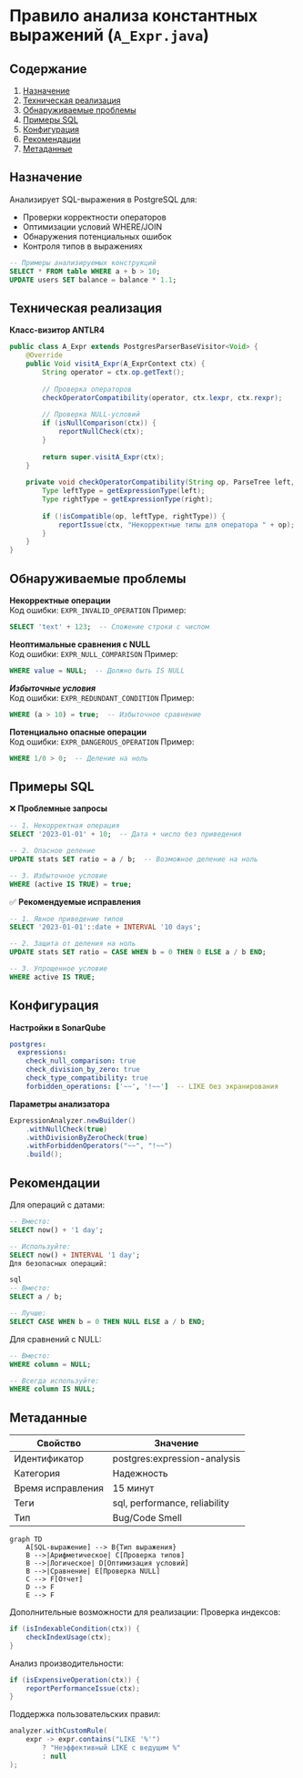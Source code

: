 # Правило анализа константных выражений (`A_Expr.java`)

## Содержание
1. [Назначение](#назначение_A_Expr)
2. [Техническая реализация](#техническая-реализация_A_Expr)
3. [Обнаруживаемые проблемы](#обнаруживаемые-проблемы_A_Expr)
4. [Примеры SQL](#примеры-sql_A_Expr)
5. [Конфигурация](#конфигурация_A_Expr)
6. [Рекомендации](#рекомендации_A_Expr)
7. [Метаданные](#метаданные_A_Expr)
## Назначение <a name="назначение_A_Expr"></a>
Анализирует SQL-выражения в PostgreSQL для:

- Проверки корректности операторов
- Оптимизации условий WHERE/JOIN
- Обнаружения потенциальных ошибок
- Контроля типов в выражениях

```sql
-- Примеры анализируемых конструкций
SELECT * FROM table WHERE a + b > 10;
UPDATE users SET balance = balance * 1.1;
```
## Техническая реализация <a name="техническая-реализация_A_Expr"></a>
**Класс-визитор ANTLR4**

```java
public class A_Expr extends PostgresParserBaseVisitor<Void> {
    @Override
    public Void visitA_Expr(A_ExprContext ctx) {
        String operator = ctx.op.getText();
        
        // Проверка операторов
        checkOperatorCompatibility(operator, ctx.lexpr, ctx.rexpr);
        
        // Проверка NULL-условий
        if (isNullComparison(ctx)) {
            reportNullCheck(ctx);
        }
        
        return super.visitA_Expr(ctx);
    }
    
    private void checkOperatorCompatibility(String op, ParseTree left, ParseTree right) {
        Type leftType = getExpressionType(left);
        Type rightType = getExpressionType(right);
        
        if (!isCompatible(op, leftType, rightType)) {
            reportIssue(ctx, "Некорректные типы для оператора " + op);
        }
    }
}
```
## Обнаруживаемые проблемы <a name="обнаруживаемые-проблемы_A_Expr"></a>
**Некорректные операции**  
Код ошибки: `EXPR_INVALID_OPERATION`
Пример:
```sql
SELECT 'text' + 123;  -- Сложение строки с числом
```
**Неоптимальные сравнения с NULL**  
Код ошибки: `EXPR_NULL_COMPARISON`
Пример:
```sql
WHERE value = NULL;  -- Должно быть IS NULL
```
***Избыточные условия***  
Код ошибки: `EXPR_REDUNDANT_CONDITION`
Пример:
```sql
WHERE (a > 10) = true;  -- Избыточное сравнение
```
**Потенциально опасные операции**  
Код ошибки: `EXPR_DANGEROUS_OPERATION`
Пример:
```sql
WHERE 1/0 > 0;  -- Деление на ноль
```
## Примеры SQL <a name="примеры-sql_A_Expr"></a>
❌ **Проблемные запросы**
```sql
-- 1. Некорректная операция
SELECT '2023-01-01' + 10;  -- Дата + число без приведения

-- 2. Опасное деление
UPDATE stats SET ratio = a / b;  -- Возможное деление на ноль

-- 3. Избыточное условие
WHERE (active IS TRUE) = true;
```
✅ **Рекомендуемые исправления**
```sql
-- 1. Явное приведение типов
SELECT '2023-01-01'::date + INTERVAL '10 days';

-- 2. Защита от деления на ноль
UPDATE stats SET ratio = CASE WHEN b = 0 THEN 0 ELSE a / b END;

-- 3. Упрощенное условие
WHERE active IS TRUE;
```
## Конфигурация <a name="конфигурация_A_Expr"></a>
**Настройки в SonarQube**
```yaml
postgres:
  expressions:
    check_null_comparison: true
    check_division_by_zero: true
    check_type_compatibility: true
    forbidden_operations: ['~~', '!~~']  -- LIKE без экранирования
```  
**Параметры анализатора**
```java
ExpressionAnalyzer.newBuilder()
    .withNullCheck(true)
    .withDivisionByZeroCheck(true)
    .withForbiddenOperators("~~", "!~~")
    .build();
 ```
## Рекомендации <a name="рекомендации_A_Expr"></a>
Для операций с датами:

```sql
-- Вместо:
SELECT now() + '1 day';

-- Используйте:
SELECT now() + INTERVAL '1 day';
Для безопасных операций:

sql
-- Вместо:
SELECT a / b;

-- Лучше:
SELECT CASE WHEN b = 0 THEN NULL ELSE a / b END;
```
Для сравнений с NULL:
```sql
-- Вместо:
WHERE column = NULL;

-- Всегда используйте:
WHERE column IS NULL;
```
## Метаданные <a name="метаданные_A_Expr"></a>
|Свойство|Значение
|-|-
|Идентификатор|postgres:expression-analysis
|Категория|Надежность
|Время исправления|15 минут
|Теги|sql, performance, reliability
|Тип|Bug/Code Smell
```mermaid
graph TD
    A[SQL-выражение] --> B{Тип выражения}
    B -->|Арифметическое| C[Проверка типов]
    B -->|Логическое| D[Оптимизация условий]
    B -->|Сравнение| E[Проверка NULL]
    C --> F[Отчет]
    D --> F
    E --> F
```
Дополнительные возможности для реализации:
Проверка индексов:

```java
if (isIndexableCondition(ctx)) {
    checkIndexUsage(ctx);
}
```
Анализ производительности:

```java
if (isExpensiveOperation(ctx)) {
    reportPerformanceIssue(ctx);
}
```
Поддержка пользовательских правил:
```java
analyzer.withCustomRule(
    expr -> expr.contains("LIKE '%'") 
        ? "Неэффективный LIKE с ведущим %" 
        : null
);
```